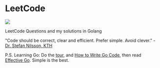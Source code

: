# LeetCode
![](https://img.shields.io/badge/status-in_development-green.svg)

LeetCode Questions and my solutions in Golang


"Code should be correct, clear and efficient.
 Prefer simple. Avoid clever." - [Dr. Stefan Nilsson, KTH](https://yourbasic.org/)


P.S. Learning Go: Do the [tour](https://tour.golang.org/), and [How to Write Go Code](https://golang.org/doc/code.html), then read [Effective Go](https://golang.org/doc/effective_go.html). Simple is the best.

